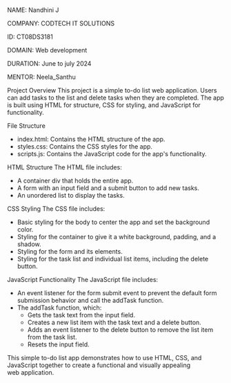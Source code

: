 NAME: Nandhini J

COMPANY: CODTECH IT SOLUTIONS

ID: CT08DS3181

DOMAIN: Web development

DURATION: June to july 2024

MENTOR: Neela_Santhu


 Project Overview
This project is a simple to-do list web application. Users can add tasks to the list and delete tasks when they are completed. The app is built using HTML for structure, CSS for styling, and JavaScript for functionality.

 File Structure
- index.html: Contains the HTML structure of the app.
- styles.css: Contains the CSS styles for the app.
- scripts.js: Contains the JavaScript code for the app's functionality.

HTML Structure
The HTML file includes:
- A container div that holds the entire app.
- A form with an input field and a submit button to add new tasks.
- An unordered list to display the tasks.

 CSS Styling
The CSS file includes:
- Basic styling for the body to center the app and set the background color.
- Styling for the container to give it a white background, padding, and a shadow.
- Styling for the form and its elements.
- Styling for the task list and individual list items, including the delete button.

 JavaScript Functionality
The JavaScript file includes:
- An event listener for the form submit event to prevent the default form submission behavior and call the addTask function.
- The addTask function, which:
  - Gets the task text from the input field.
  - Creates a new list item with the task text and a delete button.
  - Adds an event listener to the delete button to remove the list item from the task list.
  - Resets the input field.

This simple to-do list app demonstrates how to use HTML, CSS, and JavaScript together to create a functional and visually appealing web application.
